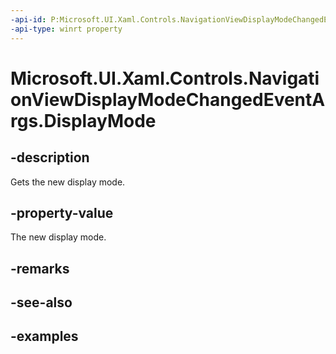 ```yaml
---
-api-id: P:Microsoft.UI.Xaml.Controls.NavigationViewDisplayModeChangedEventArgs.DisplayMode
-api-type: winrt property
---
```


<!-- Property syntax.
public NavigationViewDisplayMode DisplayMode { get; }
-->

# Microsoft.UI.Xaml.Controls.NavigationViewDisplayModeChangedEventArgs.DisplayMode

## -description

Gets the new display mode.

## -property-value

The new display mode.

## -remarks

## -see-also

## -examples

